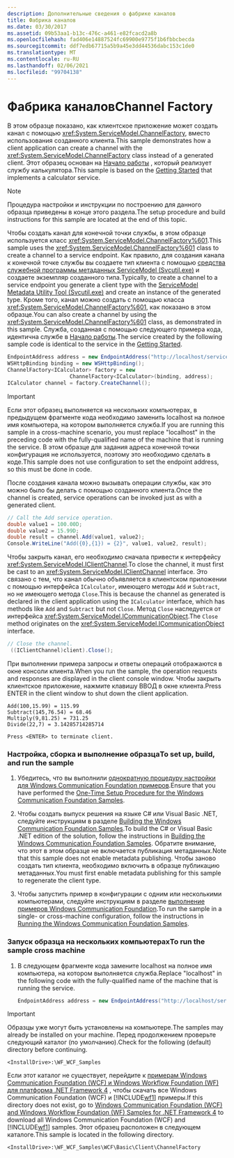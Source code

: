 ```yaml
---
description: Дополнительные сведения о фабрике каналов
title: Фабрика каналов
ms.date: 03/30/2017
ms.assetid: 09b53aa1-b13c-476c-a461-e82fcacd2a8b
ms.openlocfilehash: fad406e14887524fc69900e9775f1b6fbbcbecda
ms.sourcegitcommit: ddf7edb67715a5b9a45e3dd44536dabc153c1de0
ms.translationtype: MT
ms.contentlocale: ru-RU
ms.lasthandoff: 02/06/2021
ms.locfileid: "99704138"
---
```

# <a name="channel-factory"></a><span data-ttu-id="8d8d4-103">Фабрика каналов</span><span class="sxs-lookup"><span data-stu-id="8d8d4-103">Channel Factory</span></span>

<span data-ttu-id="8d8d4-104">В этом образце показано, как клиентское приложение может создать канал с помощью <xref:System.ServiceModel.ChannelFactory>, вместо использования созданного клиента.</span><span class="sxs-lookup"><span data-stu-id="8d8d4-104">This sample demonstrates how a client application can create a channel with the <xref:System.ServiceModel.ChannelFactory> class instead of a generated client.</span></span> <span data-ttu-id="8d8d4-105">Этот образец основан на [Начало работы](getting-started-sample.md) , который реализует службу калькулятора.</span><span class="sxs-lookup"><span data-stu-id="8d8d4-105">This sample is based on the [Getting Started](getting-started-sample.md) that implements a calculator service.</span></span>

> [!NOTE]
> <span data-ttu-id="8d8d4-106">Процедура настройки и инструкции по построению для данного образца приведены в конце этого раздела.</span><span class="sxs-lookup"><span data-stu-id="8d8d4-106">The setup procedure and build instructions for this sample are located at the end of this topic.</span></span>

<span data-ttu-id="8d8d4-107">Чтобы создать канал для конечной точки службы, в этом образце используется класс <xref:System.ServiceModel.ChannelFactory%601>.</span><span class="sxs-lookup"><span data-stu-id="8d8d4-107">This sample uses the <xref:System.ServiceModel.ChannelFactory%601> class to create a channel to a service endpoint.</span></span> <span data-ttu-id="8d8d4-108">Как правило, для создания канала к конечной точке службы вы создаете тип клиента с помощью [средства служебной программы метаданных ServiceModel (Svcutil.exe)](../servicemodel-metadata-utility-tool-svcutil-exe.md) и создаете экземпляр созданного типа.</span><span class="sxs-lookup"><span data-stu-id="8d8d4-108">Typically, to create a channel to a service endpoint you generate a client type with the [ServiceModel Metadata Utility Tool (Svcutil.exe)](../servicemodel-metadata-utility-tool-svcutil-exe.md) and create an instance of the generated type.</span></span> <span data-ttu-id="8d8d4-109">Кроме того, канал можно создать с помощью класса <xref:System.ServiceModel.ChannelFactory%601>, как показано в этом образце.</span><span class="sxs-lookup"><span data-stu-id="8d8d4-109">You can also create a channel by using the <xref:System.ServiceModel.ChannelFactory%601> class, as demonstrated in this sample.</span></span> <span data-ttu-id="8d8d4-110">Служба, созданная с помощью следующего примера кода, идентична службе в [Начало работы](getting-started-sample.md).</span><span class="sxs-lookup"><span data-stu-id="8d8d4-110">The service created by the following sample code is identical to the service in the [Getting Started](getting-started-sample.md).</span></span>

```csharp
EndpointAddress address = new EndpointAddress("http://localhost/servicemodelsamples/service.svc");
WSHttpBinding binding = new WSHttpBinding();
ChannelFactory<ICalculator> factory = new
                    ChannelFactory<ICalculator>(binding, address);
ICalculator channel = factory.CreateChannel();
```

> [!IMPORTANT]
> <span data-ttu-id="8d8d4-111">Если этот образец выполняется на нескольких компьютерах, в предыдущем фрагменте кода необходимо заменить localhost на полное имя компьютера, на котором выполняется служба.</span><span class="sxs-lookup"><span data-stu-id="8d8d4-111">If you are running this sample in a cross-machine scenario, you must replace "localhost" in the preceding code with the fully-qualified name of the machine that is running the service.</span></span> <span data-ttu-id="8d8d4-112">В этом образце для задания адреса конечной точки конфигурация не используется, поэтому это необходимо сделать в коде.</span><span class="sxs-lookup"><span data-stu-id="8d8d4-112">This sample does not use configuration to set the endpoint address, so this must be done in code.</span></span>

<span data-ttu-id="8d8d4-113">После создания канала можно вызывать операции службы, как это можно было бы делать с помощью созданного клиента.</span><span class="sxs-lookup"><span data-stu-id="8d8d4-113">Once the channel is created, service operations can be invoked just as with a generated client.</span></span>

```csharp
// Call the Add service operation.
double value1 = 100.00D;
double value2 = 15.99D;
double result = channel.Add(value1, value2);
Console.WriteLine("Add({0},{1}) = {2}", value1, value2, result);
```

<span data-ttu-id="8d8d4-114">Чтобы закрыть канал, его необходимо сначала привести к интерфейсу <xref:System.ServiceModel.IClientChannel>.</span><span class="sxs-lookup"><span data-stu-id="8d8d4-114">To close the channel, it must first be cast to an <xref:System.ServiceModel.IClientChannel> interface.</span></span> <span data-ttu-id="8d8d4-115">Это связано с тем, что канал обычно объявляется в клиентском приложении с помощью интерфейса `ICalculator`, имеющего методы `Add` и `Subtract`, но не имеющего метода `Close`.</span><span class="sxs-lookup"><span data-stu-id="8d8d4-115">This is because the channel as generated is declared in the client application using the `ICalculator` interface, which has methods like `Add` and `Subtract` but not `Close`.</span></span> <span data-ttu-id="8d8d4-116">Метод `Close` наследуется от интерфейса <xref:System.ServiceModel.ICommunicationObject>.</span><span class="sxs-lookup"><span data-stu-id="8d8d4-116">The `Close` method originates on the <xref:System.ServiceModel.ICommunicationObject> interface.</span></span>

```csharp
// Close the channel.
 ((IClientChannel)client).Close();
```

<span data-ttu-id="8d8d4-117">При выполнении примера запросы и ответы операций отображаются в окне консоли клиента.</span><span class="sxs-lookup"><span data-stu-id="8d8d4-117">When you run the sample, the operation requests and responses are displayed in the client console window.</span></span> <span data-ttu-id="8d8d4-118">Чтобы закрыть клиентское приложение, нажмите клавишу ВВОД в окне клиента.</span><span class="sxs-lookup"><span data-stu-id="8d8d4-118">Press ENTER in the client window to shut down the client application.</span></span>

```console
Add(100,15.99) = 115.99
Subtract(145,76.54) = 68.46
Multiply(9,81.25) = 731.25
Divide(22,7) = 3.14285714285714

Press <ENTER> to terminate client.
```

### <a name="to-set-up-build-and-run-the-sample"></a><span data-ttu-id="8d8d4-119">Настройка, сборка и выполнение образца</span><span class="sxs-lookup"><span data-stu-id="8d8d4-119">To set up, build, and run the sample</span></span>

1. <span data-ttu-id="8d8d4-120">Убедитесь, что вы выполнили [однократную процедуру настройки для Windows Communication Foundation примеров](one-time-setup-procedure-for-the-wcf-samples.md).</span><span class="sxs-lookup"><span data-stu-id="8d8d4-120">Ensure that you have performed the [One-Time Setup Procedure for the Windows Communication Foundation Samples](one-time-setup-procedure-for-the-wcf-samples.md).</span></span>

2. <span data-ttu-id="8d8d4-121">Чтобы создать выпуск решения на языке C# или Visual Basic .NET, следуйте инструкциям в разделе [Building the Windows Communication Foundation Samples](building-the-samples.md).</span><span class="sxs-lookup"><span data-stu-id="8d8d4-121">To build the C# or Visual Basic .NET edition of the solution, follow the instructions in [Building the Windows Communication Foundation Samples](building-the-samples.md).</span></span> <span data-ttu-id="8d8d4-122">Обратите внимание, что этот в этом образце не включается публикация метаданных.</span><span class="sxs-lookup"><span data-stu-id="8d8d4-122">Note that this sample does not enable metadata publishing.</span></span> <span data-ttu-id="8d8d4-123">Чтобы заново создать тип клиента, необходимо включить в образце публикацию метаданных.</span><span class="sxs-lookup"><span data-stu-id="8d8d4-123">You must first enable metadata publishing for this sample to regenerate the client type.</span></span>

3. <span data-ttu-id="8d8d4-124">Чтобы запустить пример в конфигурации с одним или несколькими компьютерами, следуйте инструкциям в разделе [выполнение примеров Windows Communication Foundation](running-the-samples.md).</span><span class="sxs-lookup"><span data-stu-id="8d8d4-124">To run the sample in a single- or cross-machine configuration, follow the instructions in [Running the Windows Communication Foundation Samples](running-the-samples.md).</span></span>

### <a name="to-run-the-sample-cross-machine"></a><span data-ttu-id="8d8d4-125">Запуск образца на нескольких компьютерах</span><span class="sxs-lookup"><span data-stu-id="8d8d4-125">To run the sample cross machine</span></span>

1. <span data-ttu-id="8d8d4-126">В следующем фрагменте кода замените localhost на полное имя компьютера, на котором выполняется служба.</span><span class="sxs-lookup"><span data-stu-id="8d8d4-126">Replace "localhost" in the following code with the fully-qualified name of the machine that is running the service.</span></span>

    ```csharp
    EndpointAddress address = new EndpointAddress("http://localhost/servicemodelsamples/service.svc");
    ```

> [!IMPORTANT]
> <span data-ttu-id="8d8d4-127">Образцы уже могут быть установлены на компьютере.</span><span class="sxs-lookup"><span data-stu-id="8d8d4-127">The samples may already be installed on your machine.</span></span> <span data-ttu-id="8d8d4-128">Перед продолжением проверьте следующий каталог (по умолчанию).</span><span class="sxs-lookup"><span data-stu-id="8d8d4-128">Check for the following (default) directory before continuing.</span></span>
>
> `<InstallDrive>:\WF_WCF_Samples`
>
> <span data-ttu-id="8d8d4-129">Если этот каталог не существует, перейдите к [примерам Windows Communication Foundation (WCF) и Windows Workflow Foundation (WF) для платформа .NET Framework 4](https://www.microsoft.com/download/details.aspx?id=21459) , чтобы скачать все Windows Communication Foundation (WCF) и [!INCLUDE[wf1](../../../../includes/wf1-md.md)] примеры.</span><span class="sxs-lookup"><span data-stu-id="8d8d4-129">If this directory does not exist, go to [Windows Communication Foundation (WCF) and Windows Workflow Foundation (WF) Samples for .NET Framework 4](https://www.microsoft.com/download/details.aspx?id=21459) to download all Windows Communication Foundation (WCF) and [!INCLUDE[wf1](../../../../includes/wf1-md.md)] samples.</span></span> <span data-ttu-id="8d8d4-130">Этот образец расположен в следующем каталоге.</span><span class="sxs-lookup"><span data-stu-id="8d8d4-130">This sample is located in the following directory.</span></span>
>
> `<InstallDrive>:\WF_WCF_Samples\WCF\Basic\Client\ChannelFactory`
